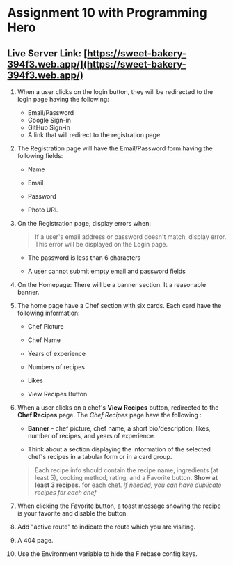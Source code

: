 # Assignment 10 with Programming Hero

## Live Server Link: [https://sweet-bakery-394f3.web.app/](https://sweet-bakery-394f3.web.app/)

1. When a user clicks on the login button, they will be redirected to the login page having the following: 

    - Email/Password
    - Google Sign-in
    - GitHub Sign-in
    - A link that will redirect to the registration page

2. The Registration page will have the Email/Password form having the following fields: 

    -   Name

    -   Email

    -   Password

    -   Photo URL

3. On the Registration page, display errors when: 

    >  If a user's email address or password doesn't match, display error. This error will be displayed on the Login page.

    -   The password is less than 6 characters

    -   A user cannot submit empty email and password fields


4. On the Homepage: There will be a banner section. It a reasonable banner. 

5. The home page have a Chef section with six cards. Each card have the following information: 

    -   Chef Picture

    -   Chef Name

    -   Years of experience

    -   Numbers of recipes

    -   Likes

    -   View Recipes Button

6. When a user clicks on a chef's **View Recipes** button, redirected to the **Chef Recipes** page. The *Chef Recipes* page have the following : 

    -   **Banner** - chef picture, chef name, a short bio/description, likes, number of recipes, and years of experience.

    -   Think about a section displaying the information of the selected chef's recipes in a tabular form or in a card group.
    > Each recipe info should contain the recipe name, ingredients (at least 5), cooking method, rating, and a Favorite button. **Show at least 3 recipes.** for each chef. *If needed, you can have duplicate recipes for each chef* 

7. When clicking the Favorite button, a toast message showing the recipe is your favorite and disable the button. 

8. Add "active route" to indicate the route which you are visiting.

9. A 404 page.

10. Use the Environment variable to hide the Firebase config keys. 

